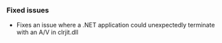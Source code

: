 ### Fixed issues
- Fixes an issue where a .NET application could unexpectedly terminate with an A/V in clrjit.dll